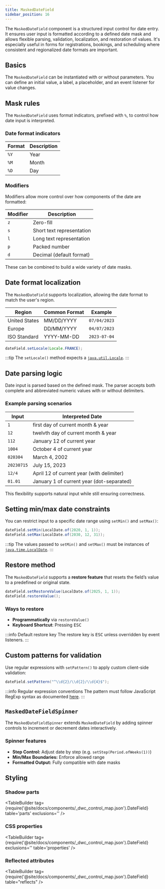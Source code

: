 ```yaml
---
title: MaskedDateField
sidebar_position: 16
---
```


<DocChip chip='shadow' />

<DocChip chip='name' label="dwc-datefield" />

<JavadocLink type="foundation" location="com/webforj/component/field/MaskedDateField" top='true'/>

The `MaskedDateField` component is a structured input control for date entry. It ensures user input is formatted according to a defined date mask and allows flexible parsing, validation, localization, and restoration of values. It's especially useful in forms for registrations, bookings, and scheduling where consistent and regionalized date formats are important.

## Basics

The `MaskedDateField` can be instantiated with or without parameters. You can define an initial value, a label, a placeholder, and an event listener for value changes.

<ComponentDemo path='/webforj/maskeddatefield?' javaE='https://raw.githubusercontent.com/webforj/webforj-documentation/refs/heads/main/src/main/java/com/webforj/samples/views/fields/maskeddatefield/MaskedDateFieldView.java' height='200px'/>

## Mask rules

The `MaskedDateField` uses format indicators, prefixed with `%`, to control how date input is interpreted.

### Date format indicators

| Format  | Description |
|---------|-------------|
| `%Y`    | Year        |
| `%M`    | Month       |
| `%D`    | Day         |

### Modifiers

Modifiers allow more control over how components of the date are formatted:

| Modifier | Description                  |
|----------|------------------------------|
| `z`      | Zero-fill                    |
| `s`      | Short text representation    |
| `l`      | Long text representation     |
| `p`      | Packed number                |
| `d`      | Decimal (default format)     |

These can be combined to build a wide variety of date masks.

## Date format localization

The `MaskedDateField` supports localization, allowing the date format to match the user's region.

| Region        | Common Format | Example        |
|---------------|----------------|----------------|
| United States | MM/DD/YYYY     | `07/04/2023`   |
| Europe        | DD/MM/YYYY     | `04/07/2023`   |
| ISO Standard  | YYYY-MM-DD     | `2023-07-04`   |

```java
dateField.setLocale(Locale.FRANCE);
```

:::tip
The `setLocale()` method expects a [`java.util.Locale`](https://docs.oracle.com/en/java/javase/17/docs/api/java.base/java/util/Locale.html).
:::

## Date parsing logic

Date input is parsed based on the defined mask. The parser accepts both complete and abbreviated numeric values with or without delimiters.

### Example parsing scenarios

| Input       | Interpreted Date                        |
|-------------|------------------------------------------|
| `1`         | first day of current month & year          |
| `12`        | twelvth day of current month & year         |
| `112`       | January 12 of current year               |
| `1004`      | October 4 of current year                |
| `020304`    | March 4, 2002                            |
| `20230715`  | July 15, 2023                            |
| `12/4`      | April 12 of current year (with delimiter)|
| `01.01`     | January 1 of current year (dot-separated)|

This flexibility supports natural input while still ensuring correctness.

## Setting min/max date constraints

You can restrict input to a specific date range using `setMin()` and `setMax()`:

```java
dateField.setMin(LocalDate.of(2020, 1, 1));
dateField.setMax(LocalDate.of(2030, 12, 31));
```

:::tip
The values passed to `setMin()` and `setMax()` must be instances of [`java.time.LocalDate`](https://docs.oracle.com/en/java/javase/17/docs/api/java.base/java/time/LocalDate.html).
:::

<ComponentDemo path='/webforj/maskeddatefieldminmax?' javaE='https://raw.githubusercontent.com/webforj/webforj-documentation/refs/heads/main/src/main/java/com/webforj/samples/views/fields/maskeddatefield/MaskedDateFieldMinMaxView.java' height='100px'/>

## Restore method

The `MaskedDateField` supports a **restore feature** that resets the field’s value to a predefined or original state.

```java
dateField.setRestoreValue(LocalDate.of(2025, 1, 1));
dateField.restoreValue();
```

### Ways to restore
- **Programmatically** via `restoreValue()`
- **Keyboard Shortcut**: Pressing <kbd>ESC</kbd>

:::info Default restore key
The restore key is <kbd>ESC</kbd> unless overridden by event listeners.
:::

<ComponentDemo path='/webforj/maskeddatefieldrestore?' javaE='https://raw.githubusercontent.com/webforj/webforj-documentation/refs/heads/main/src/main/java/com/webforj/samples/views/fields/maskeddatefield/MaskedDateFieldRestoreView.java' height='150px'/>

## Custom patterns for validation

Use regular expressions with `setPattern()` to apply custom client-side validation:

```java
dateField.setPattern("^\\d{2}/\\d{2}/\\d{4}$");
```

:::info Regular expression conventions
The pattern must follow JavaScript RegExp syntax as documented [here](https://developer.mozilla.org/en-US/docs/Web/JavaScript/Guide/Regular_expressions).
:::

## `MaskedDateFieldSpinner`

The `MaskedDateFieldSpinner` extends `MaskedDateField` by adding spinner controls to increment or decrement dates interactively.

<ComponentDemo path='/webforj/maskeddatefieldspinner?' javaE='https://raw.githubusercontent.com/webforj/webforj-documentation/refs/heads/main/src/main/java/com/webforj/samples/views/fields/maskeddatefield/MaskedDateFieldSpinnerView.java' height='150px'/>

### Spinner features
- **Step Control:** Adjust date by step (e.g. `setStep(Period.ofWeeks(1))`)
- **Min/Max Boundaries:** Enforce allowed range
- **Formatted Output:** Fully compatible with date masks

## Styling

### Shadow parts

<TableBuilder tag={require('@site/docs/components/_dwc_control_map.json').DateField} table='parts' exclusions='' />

### CSS properties

<TableBuilder tag={require('@site/docs/components/_dwc_control_map.json').DateField} exclusions='' table='properties' />

### Reflected attributes

<TableBuilder tag={require('@site/docs/components/_dwc_control_map.json').DateField} table="reflects" />

